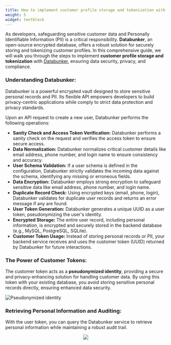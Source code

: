 ```yaml
---
title: How to implement customer profile storage and tokenization with Databunker
weight: 5
widget: textblock
---
```

As developers, safeguarding sensitive customer data and Personally Identifiable Information (PII) is a critical responsibility. **Databunker**, an open-source encrypted database, offers a robust solution for securely storing and tokenizing customer profiles. In this comprehensive guide, we will walk you through the steps to implement **customer profile storage and tokenization** with [Databunker](https://databunker.org/), ensuring data security, privacy, and compliance.

### Understanding Databunker:
Databunker is a powerful encrypted vault designed to store sensitive personal records and PII. Its flexible API empowers developers to build privacy-centric applications while comply to strict data protection and privacy standards.

Upon an API request to create a new user, Databunker performs the following operations:

- **Sanity Check and Access Token Verification:** Databunker performs a sanity check on the request and verifies the access token to ensure secure access.
- **Data Normalization:** Databunker normalizes critical customer details like email address, phone number, and login name to ensure consistency and accuracy.
- **User Schema Validation:** If a user schema is defined in the configuration, Databunker strictly validates the incoming data against the schema, identifying any missing or erroneous fields.
- **Data Encryption:** Databunker employs strong encryption to safeguard sensitive data like email address, phone number, and login name.
- **Duplicate Record Check:** Using encrypted keys (email, phone, login), Databunker validates for duplicate user records and returns an error message if any are found.
- **User Token Generation:** Databunker generates a unique UUID as a user token, pseudonymizing the user's identity.
- **Encrypted Storage:** The entire user record, including personal information, is encrypted and securely stored in the backend database (e.g., MySQL, PostgreSQL, SQLite).
- **Customer Token Usage:** Instead of storing personal records or PII, your backend service receives and uses the customer token (UUID) returned by Databunker for future interactions.

### The Power of Customer Tokens:
The customer token acts as a **pseudonymized identity**, providing a secure and privacy-enhancing solution for handling customer data. By using this token with your existing database, you avoid storing sensitive personal records directly, ensuring enhanced data security.

![Pseudonymized identity](/img/pseudonymized-identity.png)

### Retrieving Personal Information and Auditing:
With the user token, you can query the Databunker service to retrieve personal information while maintaining a robust audit trail. 

<center class="mt-5"><img src="featured.png" /></center>
